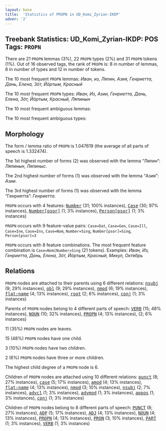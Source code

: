 ```yaml
---
layout: base
title:  'Statistics of PROPN in UD_Komi_Zyrian-IKDP'
udver: '2'
---
```


## Treebank Statistics: UD_Komi_Zyrian-IKDP: POS Tags: `PROPN`

There are 21 `PROPN` lemmas (3%), 22 `PROPN` types (2%) and 31 `PROPN` tokens (1%).
Out of 16 observed tags, the rank of `PROPN` is: 8 in number of lemmas, 8 in number of types and 12 in number of tokens.

The 10 most frequent `PROPN` lemmas: <em>Иван, из, Ляпин, Азия, Генриетта, Дань, Елена, Зӧт, Йӧртым, Красный</em>

The 10 most frequent `PROPN` types:  <em>Иван, Из, Азии, Генриетта, Дань, Елена, Зӧт, Йӧртым, Красный, Ляпинын</em>

The 10 most frequent ambiguous lemmas: 

The 10 most frequent ambiguous types:  



## Morphology

The form / lemma ratio of `PROPN` is 1.047619 (the average of all parts of speech is 1.332474).

The 1st highest number of forms (2) was observed with the lemma “Ляпин”: <em>Ляпинын, Ляпиныс</em>.

The 2nd highest number of forms (1) was observed with the lemma “Азия”: <em>Азии</em>.

The 3rd highest number of forms (1) was observed with the lemma “Генриетта”: <em>Генриетта</em>.

`PROPN` occurs with 4 features: <tt><a href="kpv_ikdp-feat-Number.html">Number</a></tt> (31; 100% instances), <tt><a href="kpv_ikdp-feat-Case.html">Case</a></tt> (30; 97% instances), <tt><a href="kpv_ikdp-feat-Number-psor.html">Number[psor]</a></tt> (1; 3% instances), <tt><a href="kpv_ikdp-feat-Person-psor.html">Person[psor]</a></tt> (1; 3% instances)

`PROPN` occurs with 9 feature-value pairs: `Case=Dat`, `Case=Gen`, `Case=Ill`, `Case=Ine`, `Case=Ins`, `Case=Nom`, `Number=Sing`, `Number[psor]=Sing`, `Person[psor]=3`

`PROPN` occurs with 8 feature combinations.
The most frequent feature combination is `Case=Nom|Number=Sing` (21 tokens).
Examples: <em>Иван, Из, Генриетта, Дань, Елена, Зӧт, Йӧртым, Красный, Микул, Октябрь</em>


## Relations

`PROPN` nodes are attached to their parents using 6 different relations: <tt><a href="kpv_ikdp-dep-nsubj.html">nsubj</a></tt> (9; 29% instances), <tt><a href="kpv_ikdp-dep-obl.html">obl</a></tt> (9; 29% instances), <tt><a href="kpv_ikdp-dep-nmod.html">nmod</a></tt> (6; 19% instances), <tt><a href="kpv_ikdp-dep-flat-name.html">flat:name</a></tt> (4; 13% instances), <tt><a href="kpv_ikdp-dep-root.html">root</a></tt> (2; 6% instances), <tt><a href="kpv_ikdp-dep-conj.html">conj</a></tt> (1; 3% instances)

Parents of `PROPN` nodes belong to 4 different parts of speech: <tt><a href="kpv_ikdp-pos-VERB.html">VERB</a></tt> (15; 48% instances), <tt><a href="kpv_ikdp-pos-NOUN.html">NOUN</a></tt> (10; 32% instances), <tt><a href="kpv_ikdp-pos-PROPN.html">PROPN</a></tt> (4; 13% instances),  (2; 6% instances)

11 (35%) `PROPN` nodes are leaves.

15 (48%) `PROPN` nodes have one child.

3 (10%) `PROPN` nodes have two children.

2 (6%) `PROPN` nodes have three or more children.

The highest child degree of a `PROPN` node is 6.

Children of `PROPN` nodes are attached using 10 different relations: <tt><a href="kpv_ikdp-dep-punct.html">punct</a></tt> (8; 27% instances), <tt><a href="kpv_ikdp-dep-case.html">case</a></tt> (5; 17% instances), <tt><a href="kpv_ikdp-dep-amod.html">amod</a></tt> (4; 13% instances), <tt><a href="kpv_ikdp-dep-flat-name.html">flat:name</a></tt> (4; 13% instances), <tt><a href="kpv_ikdp-dep-nmod.html">nmod</a></tt> (3; 10% instances), <tt><a href="kpv_ikdp-dep-nsubj.html">nsubj</a></tt> (2; 7% instances), <tt><a href="kpv_ikdp-dep-advcl.html">advcl</a></tt> (1; 3% instances), <tt><a href="kpv_ikdp-dep-advmod.html">advmod</a></tt> (1; 3% instances), <tt><a href="kpv_ikdp-dep-appos.html">appos</a></tt> (1; 3% instances), <tt><a href="kpv_ikdp-dep-conj.html">conj</a></tt> (1; 3% instances)

Children of `PROPN` nodes belong to 8 different parts of speech: <tt><a href="kpv_ikdp-pos-PUNCT.html">PUNCT</a></tt> (8; 27% instances), <tt><a href="kpv_ikdp-pos-ADP.html">ADP</a></tt> (5; 17% instances), <tt><a href="kpv_ikdp-pos-ADJ.html">ADJ</a></tt> (4; 13% instances), <tt><a href="kpv_ikdp-pos-NOUN.html">NOUN</a></tt> (4; 13% instances), <tt><a href="kpv_ikdp-pos-PROPN.html">PROPN</a></tt> (4; 13% instances), <tt><a href="kpv_ikdp-pos-PRON.html">PRON</a></tt> (3; 10% instances), <tt><a href="kpv_ikdp-pos-PART.html">PART</a></tt> (1; 3% instances), <tt><a href="kpv_ikdp-pos-VERB.html">VERB</a></tt> (1; 3% instances)

